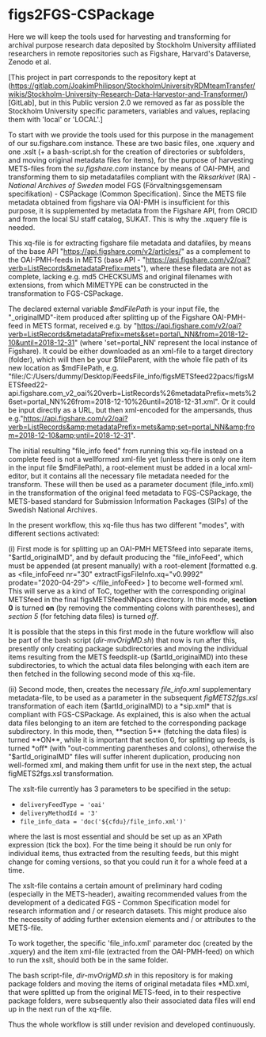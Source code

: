 ﻿# figs2FGS-CSPackage

Here we will keep the tools used for harvesting and transforming for archival purpose research data deposited by Stockholm University affiliated researchers in remote repositories such as Figshare, Harvard's Dataverse, Zenodo et al.

\[This project in part corresponds to the repository kept at (https://gitlab.com/JoakimPhilipson/StockholmUniversityRDMteamTransfer/wikis/Stockholm-University-Research-Data-Harvestor-and-Transformer/)[GitLab], but in this Public version 2.0 we removed as far as possible the Stockholm University specific parameters, variables and values, replacing them with 'local' or 'LOCAL'.\]

To start with we provide the tools used for this purpose in the management of our su.figshare.com instance. These are two basic files, one .xquery and one .xslt (+ a bash-script.sh for the creation of directories or subfolders, and moving original metadata files for items), for the purpose of harvesting METS-files from the *su.figshare.com* instance by means of OAI-PMH, and transforming them to sip metadatafiles compliant with the *Riksarkivet* (RA) - *National Archives of Sweden* model FGS (Förvaltningsgemensam specifikation) - CSPackage (Common Specification). Since the METS file metadata obtained from figshare via OAI-PMH is insufficient for this purpose, it is supplemented by metadata from the Figshare API, from ORCID and from the local SU staff catalog, SUKAT. This is why the .xquery file is needed.

This xq-file is for extracting figshare file metadata and datafiles, by means of the base API "https://api.figshare.com/v2/articles/" as a complement to the OAI-PMH-feeds in METS (base API - "https://api.figshare.com/v2/oai?verb=ListRecords&metadataPrefix=mets"), where these filedata are not as complete, lacking e.g. md5 CHECKSUMS and original filenames with extensions, from which MIMETYPE can be constructed in the transformation to FGS-CSPackage. 

The declared external variable _$mdFilePath_ is your input file, the "\_originalMD"-item produced after splitting up of the Figshare OAI-PMH-feed in METS format, received e.g.  by "https://api.figshare.com/v2/oai?verb=ListRecords&metadataPrefix=mets&set=portal\_NN&from=2018-12-10&until=2018-12-31" (where 'set=portal\_NN' represent the local instance of Figshare). It could be either downloaded as an xml-file to a target directory (folder), which will then be your $fileParent, with the whole file path of its new location as $mdFilePath, e.g. "file:/C:/Users/dummy/Desktop/FeedsFile\_info/figsMETSfeed22pacs/figsMETSfeed22-api.figshare.com_v2_oai%20verb=ListRecords%26metadataPrefix=mets%26set=portal\_NN%26from=2018-12-10%26until=2018-12-31.xml". Or it could be input directly as a URL, but then xml-encoded for the ampersands, thus e.g."https://api.figshare.com/v2/oai?verb=ListRecords&amp;metadataPrefix=mets&amp;set=portal_NN&amp;from=2018-12-10&amp;until=2018-12-31". 

The initial resulting "file\_info feed" from running this xq-file instead on a complete feed is not a wellformed xml-file yet (unless there is only one item in the input file $mdFilePath), a root-element must be added in a local xml-editor, but it contains all the necessary file metadata needed for the transform. These will then be used as a parameter document (file_info.xml) in the transformation of the original feed metadata to FGS-CSPackage, the METS-based standard for Submission Information Packages (SIPs) of the Swedish National Archives. 

In the present workflow, this xq-file thus has two different "modes", with different sections activated:

(i) First mode is for splitting up an OAI-PMH METSfeed into separate items, "$artId\_originalMD", and by default producing the "file_infoFeed", which must be appended (at present manually) with a root-element [formatted e.g. as <file\_infoFeed nr="30" extractFigsFileInfo.xq="v0.9992" prodate="2020-04-29"> </file_infoFeed> ] to become well-formed xml. This will serve as a kind of ToC, together with the corresponding original METSfeed in the final figsMETSfeedNNpacs directory.
In this mode, **section 0** is turned **on** (by removing the commenting  colons with parentheses), and *section 5* (for fetching data files) is turned *off*.

It is possible that the steps in this first mode in the future workflow will also be part of the bash script (*dir-mvOrigMD.sh*) that now is run after this, presently only creating package subdirectories and moving the individual items resulting from the METS feedsplit-up ($artId_originalMD) into these subdirectories, to which the actual data files belonging with each item are then fetched in the following second mode of this xq-file.

(ii) Second mode, then, creates the necessary _file\_info.xml_ supplementary metadata-file, to be used as a parameter in the subsequent *figMETS2fgs.xsl* transformation of each item ($artId_originalMD) to a *sip.xml* that is compliant with FGS-CSPackage. As explained, this is also when the actual data files belonging to an item are fetched to the corresponding package subdirectory.
In this mode, then, **section 5** (fetching the data files) is turned **ON**, while it is important that section 0, for splitting up feeds, is turned *off* (with "out-commenting parentheses and colons), otherwise the "$artId_originalMD" files will suffer inherent duplication, producing non well-formed xml, and making them unfit for use in the next step, the actual figMETS2fgs.xsl transformation.

The xslt-file currently has 3 parameters to be specified in the setup:

* `deliveryFeedType = 'oai'` 
* `deliveryMethodId = '3' `
* `file_info_data = 'doc('${cfdu}/file_info.xml')'`

where the last is most essential and should be set up as an XPath expression (tick the box). For the time being it should be run only for individual items, thus extracted from the resulting feeds, but this might change for coming versions, so that you could run it for a whole feed at a time.

The xslt-file contains a certain amount of preliminary hard coding (especially in the METS-header), awaiting recommended values from the development of a dedicated FGS - Common Specification model for research information and / or research datasets. This might produce also the necessity of adding further extension elements and / or attributes to the METS-file.

To work together, the specific 'file_info.xml' parameter doc (created by the .xquery) and the item xml-file (extracted from the OAI-PMH-feed) on which to run the xslt, should both be in the same folder.

The bash script-file, *dir-mvOrigMD.sh* in this repository is for making package folders and moving the items of original metadata files \*MD.xml, that were splitted up from the original METS-feed, in to their respective package folders, were subsequently also their associated data files will end up in the next run of the xq-file.

Thus the whole workflow is still under revision and developed continuously.
